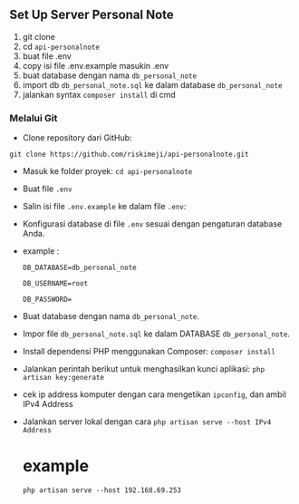 ## Set Up Server Personal Note

1. git clone 
2. cd `api-personalnote`
3. buat file .env
4. copy isi file .env.example masukin .env
6. buat database dengan nama `db_personal_note`
7. import db `db_personal_note.sql` ke dalam database `db_personal_note`
8. jalankan syntax `composer install` di cmd

### Melalui Git

- Clone repository dari GitHub:

`git clone https://github.com/riskimeji/api-personalnote.git`

- Masuk ke folder proyek:
`cd api-personalnote`
- Buat file `.env`
- Salin isi file `.env.example` ke dalam file `.env`:
- Konfigurasi database di file `.env` sesuai dengan pengaturan database Anda.
- example :
  
   ``DB_DATABASE=db_personal_note``
  
    ``DB_USERNAME=root``
  
    ``DB_PASSWORD=``
  
- Buat database dengan nama `db_personal_note`.
- Impor file `db_personal_note.sql` ke dalam DATABASE `db_personal_note`.
- Install dependensi PHP menggunakan Composer:
  `composer install`
  
- Jalankan perintah berikut untuk menghasilkan kunci aplikasi:
  `php artisan key:generate`

- cek ip address komputer dengan cara mengetikan `ipconfig`, dan ambil IPv4 Address
- Jalankan server lokal dengan cara
  `php artisan serve --host IPv4 Address`

  # example
  `php artisan serve --host 192.168.69.253`

